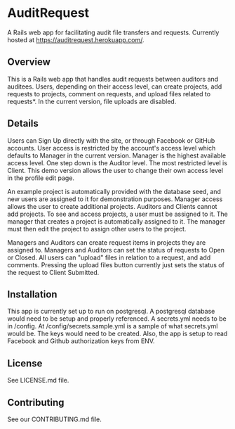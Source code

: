 # AuditRequest

A Rails web app for facilitating audit file transfers and requests. Currently hosted at https://auditrequest.herokuapp.com/.

## Overview

This is a Rails web app that handles audit requests between auditors and auditees. Users, depending on their access level, can create projects, add requests to projects, comment on requests, and upload files related to requests*. In the current version, file uploads are disabled.

## Details

Users can Sign Up directly with the site, or through Facebook or GitHub accounts. User access is restricted by the account's access level which defaults to Manager in the current version. Manager is the highest available access level. One step down is the Auditor level. The most restricted level is Client. This demo version allows the user to change their own access level in the profile edit page.

An example project is automatically provided with the database seed, and new users are assigned to it for demonstration purposes. Manager access allows the user to create additional projects. Auditors and Clients cannot add projects. To see and access projects, a user must be assigned to it. The manager that creates a project is automatically assigned to it. The manager must then edit the project to assign other users to the project.

Managers and Auditors can create request items in projects they are assigned to. Managers and Auditors can set the status of requests to Open or Closed. All users can "upload" files in relation to a request, and add comments. Pressing the upload files button currently just sets the status of the request to Client Submitted.

## Installation

This app is currently set up to run on postgresql. A postgresql database would need to be setup and properly referenced. A secrets.yml needs to be in /config. At /config/secrets.sample.yml is a sample of what secrets.yml would be. The keys would need to be created. Also, the app is setup to read Facebook and Github authorization keys from ENV.

## License

See LICENSE.md file.

## Contributing

See our CONTRIBUTING.md file.
